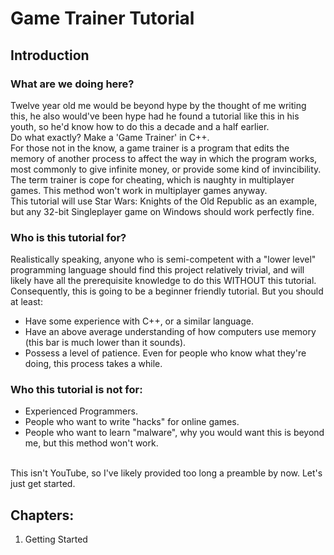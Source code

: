 # Game Trainer Tutorial

## Introduction
### What are we doing here?
Twelve year old me would be beyond hype by the thought of me writing this, he also would've been hype had he found a tutorial like this in his youth, so he'd know how to do this a decade and a half earlier. 
<br>Do what exactly? Make a 'Game Trainer' in C++.<br> 
For those not in the know, a game trainer is a program that edits the memory of another process to affect the way in which the program works, most commonly to give infinite money, or provide some kind of
invincibility. The term trainer is cope for cheating, which is naughty in multiplayer games. This method won't work in multiplayer games anyway. 
<br>This tutorial will use Star Wars: Knights of the Old Republic as an example, but any 32-bit Singleplayer game on Windows should work perfectly fine. 
### Who is this tutorial for?
Realistically speaking, anyone who is semi-competent with a "lower level" programming language should find this project relatively trivial, and will likely have all the prerequisite knowledge to do this WITHOUT this
tutorial. Consequently, this is going to be a beginner friendly tutorial. But you should at least:
* Have some experience with C++, or a similar language.
* Have an above average understanding of how computers use memory (this bar is much lower than it sounds).
* Possess a level of patience. Even for people who know what they're doing, this process takes a while.
### Who this tutorial is not for:
* Experienced Programmers.
* People who want to write "hacks" for online games.
* People who want to learn "malware", why you would want this is beyond me, but this method won't work.<br><br>


This isn't YouTube, so I've likely provided too long a preamble by now. Let's just get started. 

## Chapters:
1. Getting Started

